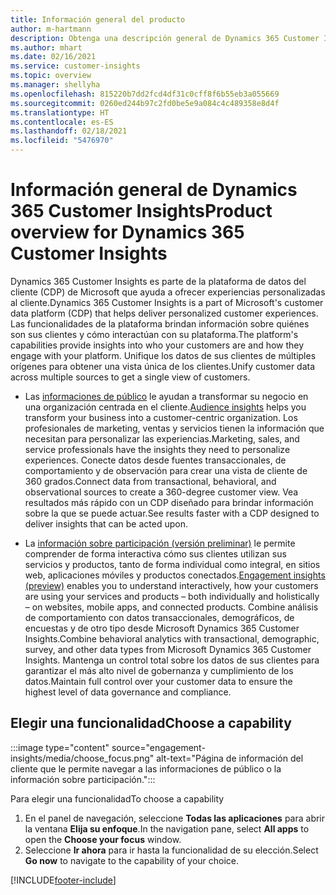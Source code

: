 ```yaml
---
title: Información general del producto
author: m-hartmann
description: Obtenga una descripción general de Dynamics 365 Customer Insights y sus funcionalidades.
ms.author: mhart
ms.date: 02/16/2021
ms.service: customer-insights
ms.topic: overview
ms.manager: shellyha
ms.openlocfilehash: 815220b7dd2fcd4df31c0cff8f6b55eb3a055669
ms.sourcegitcommit: 0260ed244b97c2fd0be5e9a084c4c489358e8d4f
ms.translationtype: HT
ms.contentlocale: es-ES
ms.lasthandoff: 02/18/2021
ms.locfileid: "5476970"
---
```

# <a name="product-overview-for-dynamics-365-customer-insights"></a><span data-ttu-id="d7211-103">Información general de Dynamics 365 Customer Insights</span><span class="sxs-lookup"><span data-stu-id="d7211-103">Product overview for Dynamics 365 Customer Insights</span></span>

<span data-ttu-id="d7211-104">Dynamics 365 Customer Insights es parte de la plataforma de datos del cliente (CDP) de Microsoft que ayuda a ofrecer experiencias personalizadas al cliente.</span><span class="sxs-lookup"><span data-stu-id="d7211-104">Dynamics 365 Customer Insights is a part of Microsoft's customer data platform (CDP) that helps deliver personalized customer experiences.</span></span> <span data-ttu-id="d7211-105">Las funcionalidades de la plataforma brindan información sobre quiénes son sus clientes y cómo interactúan con su plataforma.</span><span class="sxs-lookup"><span data-stu-id="d7211-105">The platform's capabilities provide insights into who your customers are and how they engage with your platform.</span></span> <span data-ttu-id="d7211-106">Unifique los datos de sus clientes de múltiples orígenes para obtener una vista única de los clientes.</span><span class="sxs-lookup"><span data-stu-id="d7211-106">Unify customer data across multiple sources to get a single view of customers.</span></span>


- <span data-ttu-id="d7211-107">Las [informaciones de público](audience-insights/overview.md) le ayudan a transformar su negocio en una organización centrada en el cliente.</span><span class="sxs-lookup"><span data-stu-id="d7211-107">[Audience insights](audience-insights/overview.md) helps you transform your business into a customer-centric organization.</span></span> <span data-ttu-id="d7211-108">Los profesionales de marketing, ventas y servicios tienen la información que necesitan para personalizar las experiencias.</span><span class="sxs-lookup"><span data-stu-id="d7211-108">Marketing, sales, and service professionals have the insights they need to personalize experiences.</span></span> <span data-ttu-id="d7211-109">Conecte datos desde fuentes transaccionales, de comportamiento y de observación para crear una vista de cliente de 360 grados.</span><span class="sxs-lookup"><span data-stu-id="d7211-109">Connect data from transactional, behavioral, and observational sources to create a 360-degree customer view.</span></span> <span data-ttu-id="d7211-110">Vea resultados más rápido con un CDP diseñado para brindar información sobre la que se puede actuar.</span><span class="sxs-lookup"><span data-stu-id="d7211-110">See results faster with a CDP designed to deliver insights that can be acted upon.</span></span> 

- <span data-ttu-id="d7211-111">La [información sobre participación (versión preliminar)](engagement-insights/index.yml) le permite comprender de forma interactiva cómo sus clientes utilizan sus servicios y productos, tanto de forma individual como integral, en sitios web, aplicaciones móviles y productos conectados.</span><span class="sxs-lookup"><span data-stu-id="d7211-111">[Engagement insights (preview)](engagement-insights/index.yml) enables you to understand interactively, how your customers are using your services and products – both individually and holistically – on websites, mobile apps, and connected products.</span></span> <span data-ttu-id="d7211-112">Combine análisis de comportamiento con datos transaccionales, demográficos, de encuestas y de otro tipo desde Microsoft Dynamics 365 Customer Insights.</span><span class="sxs-lookup"><span data-stu-id="d7211-112">Combine behavioral analytics with transactional, demographic, survey, and other data types from Microsoft Dynamics 365 Customer Insights.</span></span> <span data-ttu-id="d7211-113">Mantenga un control total sobre los datos de sus clientes para garantizar el más alto nivel de gobernanza y cumplimiento de los datos.</span><span class="sxs-lookup"><span data-stu-id="d7211-113">Maintain full control over your customer data to ensure the highest level of data governance and compliance.</span></span>
 
## <a name="choose-a-capability"></a><span data-ttu-id="d7211-114">Elegir una funcionalidad</span><span class="sxs-lookup"><span data-stu-id="d7211-114">Choose a capability</span></span>

:::image type="content" source="engagement-insights/media/choose_focus.png" alt-text="Página de información del cliente que le permite navegar a las informaciones de público o la información sobre participación.":::

<span data-ttu-id="d7211-116">Para elegir una funcionalidad</span><span class="sxs-lookup"><span data-stu-id="d7211-116">To choose a capability</span></span>

1. <span data-ttu-id="d7211-117">En el panel de navegación, seleccione **Todas las aplicaciones** para abrir la ventana **Elija su enfoque**.</span><span class="sxs-lookup"><span data-stu-id="d7211-117">In the navigation pane, select **All apps** to open the **Choose your focus** window.</span></span>
1. <span data-ttu-id="d7211-118">Seleccione **Ir ahora** para ir hasta la funcionalidad de su elección.</span><span class="sxs-lookup"><span data-stu-id="d7211-118">Select **Go now** to navigate to the capability of your choice.</span></span>


[!INCLUDE[footer-include](includes/footer-banner.md)]